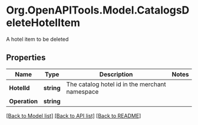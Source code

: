 # Org.OpenAPITools.Model.CatalogsDeleteHotelItem
A hotel item to be deleted

## Properties

Name | Type | Description | Notes
------------ | ------------- | ------------- | -------------
**HotelId** | **string** | The catalog hotel id in the merchant namespace | 
**Operation** | **string** |  | 

[[Back to Model list]](../README.md#documentation-for-models) [[Back to API list]](../README.md#documentation-for-api-endpoints) [[Back to README]](../README.md)

